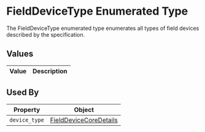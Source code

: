 # FieldDeviceType Enumerated Type
The FieldDeviceType enumerated type enumerates all types of field devices described by the specification.

## Values
Value | Description
--- | ---

## Used By
Property | Object
--- | ---
`device_type` | [FieldDeviceCoreDetails](/spec-content/objects/FieldDeviceCoreDetails.md)